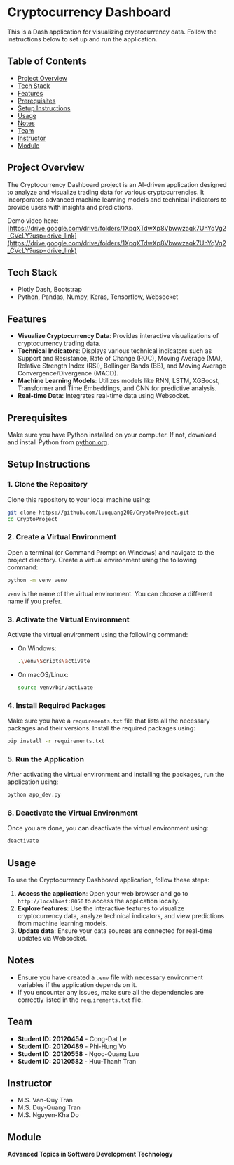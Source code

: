 
# Cryptocurrency Dashboard

This is a Dash application for visualizing cryptocurrency data. Follow the instructions below to set up and run the application.

## Table of Contents
- [Project Overview](#project-overview)
- [Tech Stack](#tech-stack)
- [Features](#features)
- [Prerequisites](#prerequisites)
- [Setup Instructions](#setup-instructions)
- [Usage](#usage)
- [Notes](#notes)
- [Team](#team)
- [Instructor](#instructor)
- [Module](#module)

## Project Overview
The Cryptocurrency Dashboard project is an AI-driven application designed to analyze and visualize trading data for various cryptocurrencies. It incorporates advanced machine learning models and technical indicators to provide users with insights and predictions.

Demo video here: [https://drive.google.com/drive/folders/1XpqXTdwXp8Vbwwzaqk7UhYqVg2_CVcLY?usp=drive_link](https://drive.google.com/drive/folders/1XpqXTdwXp8Vbwwzaqk7UhYqVg2_CVcLY?usp=drive_link)

## Tech Stack
- Plotly Dash, Bootstrap
- Python, Pandas, Numpy, Keras, Tensorflow, Websocket

## Features
- **Visualize Cryptocurrency Data**: Provides interactive visualizations of cryptocurrency trading data.
- **Technical Indicators**: Displays various technical indicators such as Support and Resistance, Rate of Change (ROC), Moving Average (MA), Relative Strength Index (RSI), Bollinger Bands (BB), and Moving Average Convergence/Divergence (MACD).
- **Machine Learning Models**: Utilizes models like RNN, LSTM, XGBoost, Transformer and Time Embeddings, and CNN for predictive analysis.
- **Real-time Data**: Integrates real-time data using Websocket.

## Prerequisites
Make sure you have Python installed on your computer. If not, download and install Python from [python.org](https://www.python.org/).

## Setup Instructions

### 1. Clone the Repository

Clone this repository to your local machine using:
```bash
git clone https://github.com/luuquang200/CryptoProject.git
cd CryptoProject
```

### 2. Create a Virtual Environment

Open a terminal (or Command Prompt on Windows) and navigate to the project directory. Create a virtual environment using the following command:

```bash
python -m venv venv
```
`venv` is the name of the virtual environment. You can choose a different name if you prefer.

### 3. Activate the Virtual Environment

Activate the virtual environment using the following command:

- On Windows:
  ```bash
  .\venv\Scripts\activate
  ```
- On macOS/Linux:
  ```bash
  source venv/bin/activate
  ```

### 4. Install Required Packages

Make sure you have a `requirements.txt` file that lists all the necessary packages and their versions. Install the required packages using:

```bash
pip install -r requirements.txt
```

### 5. Run the Application

After activating the virtual environment and installing the packages, run the application using:

```bash
python app_dev.py
```

### 6. Deactivate the Virtual Environment

Once you are done, you can deactivate the virtual environment using:

```bash
deactivate
```

## Usage
To use the Cryptocurrency Dashboard application, follow these steps:

1. **Access the application**: Open your web browser and go to `http://localhost:8050` to access the application locally.
2. **Explore features**: Use the interactive features to visualize cryptocurrency data, analyze technical indicators, and view predictions from machine learning models.
3. **Update data**: Ensure your data sources are connected for real-time updates via Websocket.

## Notes
- Ensure you have created a `.env` file with necessary environment variables if the application depends on it.
- If you encounter any issues, make sure all the dependencies are correctly listed in the `requirements.txt` file.

## Team
- **Student ID: 20120454** - Cong-Dat Le
- **Student ID: 20120489** - Phi-Hung Vo
- **Student ID: 20120558** - Ngoc-Quang Luu
- **Student ID: 20120582** - Huu-Thanh Tran

## Instructor
- M.S. Van-Quy Tran
- M.S. Duy-Quang Tran
- M.S. Nguyen-Kha Do

## Module
**Advanced Topics in Software Development Technology**
